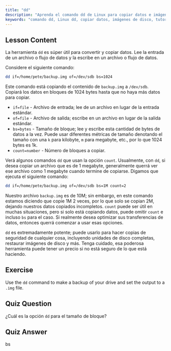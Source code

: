 ```yaml
---
title: "dd"
description: "Aprenda el comando dd de Linux para copiar datos e imágenes de disco. Comprenda sus opciones como if, of y bs. ¡Comience su viaje de gestión de datos en Linux!"
keywords: "comando dd, Linux dd, copiar datos, imágenes de disco, tutorial de Linux, principiante, guía, copia de seguridad de datos"
---
```


## Lesson Content

La herramienta `dd` es súper útil para convertir y copiar datos. Lee la entrada de un archivo o flujo de datos y la escribe en un archivo o flujo de datos.

Considere el siguiente comando:

```bash
dd if=/home/pete/backup.img of=/dev/sdb bs=1024
```

Este comando está copiando el contenido de `backup.img` a `/dev/sdb`. Copiará los datos en bloques de 1024 bytes hasta que no haya más datos para copiar.

- `if=file` - Archivo de entrada; lee de un archivo en lugar de la entrada estándar.
- `of=file` - Archivo de salida; escribe en un archivo en lugar de la salida estándar.
- `bs=bytes` - Tamaño de bloque; lee y escribe esta cantidad de bytes de datos a la vez. Puede usar diferentes métricas de tamaño denotando el tamaño con una `k` para kilobyte, `m` para megabyte, etc., por lo que 1024 bytes es 1k.
- `count=number` - Número de bloques a copiar.

Verá algunos comandos `dd` que usan la opción `count`. Usualmente, con `dd`, si desea copiar un archivo que es de 1 megabyte, generalmente querrá ver ese archivo como 1 megabyte cuando termine de copiarse. Digamos que ejecuta el siguiente comando:

```bash
dd if=/home/pete/backup.img of=/dev/sdb bs=1M count=2
```

Nuestro archivo `backup.img` es de 10M; sin embargo, en este comando estamos diciendo que copie 1M 2 veces, por lo que solo se copian 2M, dejando nuestros datos copiados incompletos. `count` puede ser útil en muchas situaciones, pero si solo está copiando datos, puede omitir `count` e incluso `bs` para el caso. Si realmente desea optimizar sus transferencias de datos, entonces querrá comenzar a usar esas opciones.

`dd` es extremadamente potente; puede usarlo para hacer copias de seguridad de cualquier cosa, incluyendo unidades de disco completas, restaurar imágenes de disco y más. Tenga cuidado, esa poderosa herramienta puede tener un precio si no está seguro de lo que está haciendo.

## Exercise

Use the `dd` command to make a backup of your drive and set the output to a `.img` file.

## Quiz Question

¿Cuál es la opción `dd` para el tamaño de bloque?

## Quiz Answer

bs
